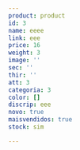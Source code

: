 ```yaml
---
product: product
id: 3
name: eeee
link: eee
price: 16
weight: 3
image: ''
sec: ''
thir: ''
att: 3
categoria: 3
color: []
discrip: eee
novo: true
maisvendidos: true
stock: sim

---
```

